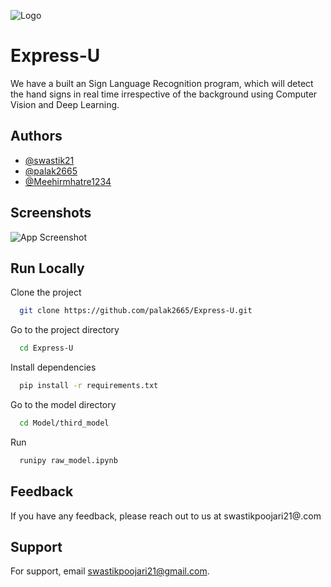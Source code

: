 
![Logo](https://user-images.githubusercontent.com/42748932/150782670-1b4cd69d-1abd-4868-8f7c-ae00294aff5d.png)


# Express-U

We have a built an Sign Language Recognition program, which will detect the hand signs in real time irrespective of the background using Computer Vision and Deep Learning.



## Authors

- [@swastik21](https://www.github.com/swastik21)
- [@palak2665](https://www.github.com/palak2665)
- [@Meehirmhatre1234](https://www.github.com/Meehirmhatre1234)


## Screenshots

![App Screenshot](https://user-images.githubusercontent.com/42748932/150782774-644ec891-5188-4f3c-857e-0f3b16912d37.png)


## Run Locally

Clone the project

```bash
  git clone https://github.com/palak2665/Express-U.git
```

Go to the project directory

```bash
  cd Express-U
```

Install dependencies

```bash
  pip install -r requirements.txt
```

Go to the model directory

```bash
  cd Model/third_model
```

Run

```bash
  runipy raw_model.ipynb
```


## Feedback

If you have any feedback, please reach out to us at swastikpoojari21@.com


## Support

For support, email swastikpoojari21@gmail.com.

